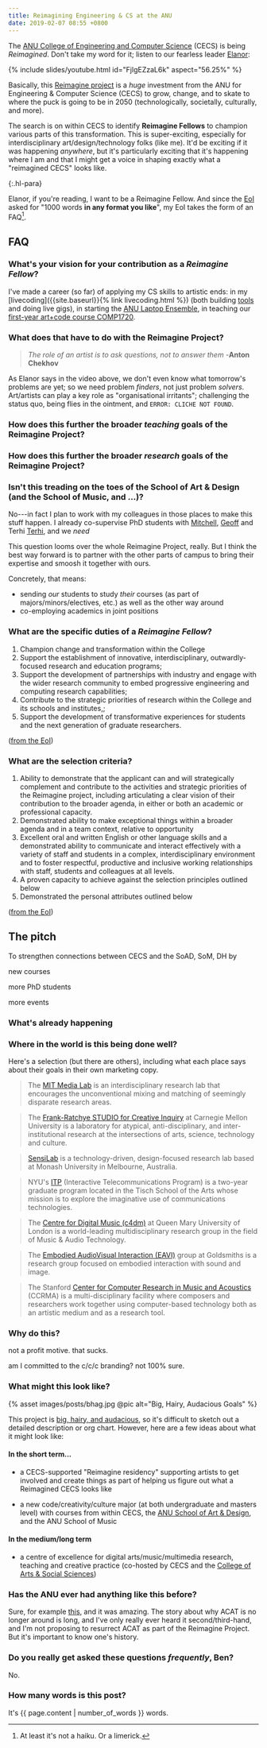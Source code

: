 ```yaml
---
title: Reimagining Engineering & CS at the ANU
date: 2019-02-07 08:55 +0800
---
```


The [ANU College of Engineering and Computer Science](https://cecs.anu.edu.au)
(CECS) is being *Reimagined*. Don't take my word for it; listen to our fearless
leader [Elanor](https://cecs.anu.edu.au):

{% include slides/youtube.html id="FjlgEZzaL6k" aspect="56.25%" %}

Basically, this [Reimagine project](https://cecs.anu.edu.au/reimagine) is a
*huge* investment from the ANU for Engineering & Computer Science (CECS) to
grow, change, and to skate to where the puck is going to be in 2050
(technologically, societally, culturally, and more).

The search is on within CECS to identify **Reimagine Fellows** to champion
various parts of this transformation. This is super-exciting, especially for
interdisciplinary art/design/technology folks (like me). It'd be exciting if it
was happening *anywhere*, but it's particularly exciting that it's happening
where I am and that I might get a voice in shaping exactly what a "reimagined
CECS" looks like.

{:.hl-para}

Elanor, if you're reading, I want to be a Reimagine Fellow. And since the
[EoI](https://cecs.anu.edu.au/staff/project-reimagine-fellows-expression-interest)
asked for "1000 words **in any format you like**", my EoI takes the form of an
FAQ[^faq].

[^faq]: At least it's not a haiku. Or a limerick.

## FAQ

### What's your vision for your contribution as a *Reimagine Fellow*?

I've made a career (so far) of applying my CS skills to artistic ends: in my
[livecoding]({{site.baseurl}}{% link livecoding.html %}) (both building
[tools](https://github.com/digego/extempore) and doing live gigs), in starting
the [ANU Laptop
Ensemble](https://cs.anu.edu.au/code-creativity-culture/projects/laptop-ensemble/),
in teaching our [first-year art+code course
COMP1720](https://cs.anu.edu.au/courses/comp1720/).

### What does that have to do with the Reimagine Project?

> *The role of an artist is to ask questions, not to answer them* -**Anton
> Chekhov**

As Elanor says in the video above, we don't even know what tomorrow's problems
are yet; so we need problem *finders*, not just problem *solvers*. Art/artists
can play a key role as "organisational irritants"; challenging the status quo,
being flies in the ointment, and `ERROR: CLICHE NOT FOUND`.

### How does this further the broader *teaching* goals of the Reimagine Project?

### How does this further the broader *research* goals of the Reimagine Project?

### Isn't this treading on the toes of the School of Art & Design (and the School of Music, and ...)?

No---in fact I plan to work with my colleagues in those places to make this
stuff happen. I already co-supervise PhD students with
[Mitchell](https://twitter.com/mtchl), [Geoff](https://twitter.com/gravitron)
and Terhi [Terhi](https://twitter.com/tmtn), and we *need*

This question looms over the whole Reimagine Project, really. But I think the
best way forward is to partner with the other parts of campus to bring their
expertise and smoosh it together with ours.

Concretely, that means:
- sending *our* students to study *their* courses (as part of
  majors/minors/electives, etc.) as well as the other way around
- co-employing academics in joint positions

### What are the specific duties of a *Reimagine Fellow*?

1. Champion change and transformation within the College
2. Support the establishment of innovative, interdisciplinary, outwardly-focused
   research and education programs;
3. Support the development of partnerships with industry and engage with the
   wider research community to embed progressive engineering and computing
   research capabilities;
4. Contribute to the strategic priorities of research within the College and its
   schools and institutes,;
5. Support the development of transformative experiences for students and the
   next generation of graduate researchers.

([from the EoI](https://cecs.anu.edu.au/staff/project-reimagine-fellows-expression-interest))

### What are the selection criteria?

1. Ability to demonstrate that the applicant can and will strategically
   complement and contribute to the activities and strategic priorities of the
   Reimagine project, including articulating a clear vision of their
   contribution to the broader agenda, in either or both an academic or
   professional capacity.
2. Demonstrated ability to make exceptional things within a broader agenda and
   in a team context, relative to opportunity
3. Excellent oral and written English or other language skills and a
   demonstrated ability to communicate and interact effectively with a variety
   of staff and students in a complex, interdisciplinary environment and to
   foster respectful, productive and inclusive working relationships with staff,
   students and colleagues at all levels.
4. A proven capacity to achieve against the selection principles outlined below
5. Demonstrated the personal attributes outlined below

([from the EoI](https://cecs.anu.edu.au/staff/project-reimagine-fellows-expression-interest))

## The pitch

To strengthen connections between CECS and the SoAD, SoM, DH by

new courses

more PhD students

more events


### What's already happening

### Where in the world is this being done well?

Here's a selection (but there are others), including what each place says about
their goals in their own marketing copy.

> The [MIT Media Lab](https://www.media.mit.edu) is an interdisciplinary
> research lab that encourages the unconventional mixing and matching of
> seemingly disparate research areas.

> The [Frank-Ratchye STUDIO for Creative
> Inquiry](http://studioforcreativeinquiry.org) at Carnegie Mellon University is
> a laboratory for atypical, anti-disciplinary, and inter-institutional research
> at the intersections of arts, science, technology and culture.

> [SensiLab](https://sensilab.monash.edu) is a technology-driven, design-focused
> research lab based at Monash University in Melbourne, Australia.

> NYU's [ITP](https://tisch.nyu.edu/itp) (Interactive Telecommunications
> Program) is a two-year graduate program located in the Tisch School of the
> Arts whose mission is to explore the imaginative use of communications
> technologies.

> The [Centre for Digital Music (c4dm)](http://c4dm.eecs.qmul.ac.uk) at Queen
> Mary University of London is a world-leading multidisciplinary research group
> in the field of Music & Audio Technology.

> The [Embodied AudioVisual Interaction
> (EAVI)](http://eavi.goldsmithsdigital.com) group at Goldsmiths is a research
> group focused on embodied interaction with sound and image.

> The Stanford [Center for Computer Research in Music and
> Acoustics]((https://ccrma.stanford.edu)) (CCRMA) is a multi-disciplinary
> facility where composers and researchers work together using computer-based
> technology both as an artistic medium and as a research tool.

### Why do this?

not a profit motive. that sucks.

am I committed to the c/c/c branding? not 100% sure.

### What might this look like?

{% asset images/posts/bhag.jpg @pic alt="Big, Hairy, Audacious Goals" %}

This project is [big, hairy, and
audacious](https://en.wikipedia.org/wiki/Big_Hairy_Audacious_Goal), so it's
difficult to sketch out a detailed description or org chart. However, here are a
few ideas about what it might look like:

#### In the short term...

- a CECS-supported "Reimagine residency" supporting artists to get involved and
  create things as part of helping us figure out what a Reimagined CECS looks
  like

- a new code/creativity/culture major (at both undergraduate and masters level)
  with courses from within CECS, the [ANU School of Art &
  Design](http://soad.cass.anu.edu.au), and the ANU School of Music

#### In the medium/long term

- a centre of excellence for digital arts/music/multimedia research, teaching
  and creative practice (co-hosted by CECS and the [College of Arts & Social
  Sciences](http://cass.anu.edu.au))

### Has the ANU ever had anything like this before?

Sure, for example [this](http://www.avatar.com.au/courses/acat/), and it was
amazing. The story about why ACAT is no longer around is long, and I've only
really ever heard it second/third-hand, and I'm not proposing to resurrect ACAT
as part of the Reimagine Project. But it's important to know one's history.

### Do you really get asked these questions *frequently*, Ben?

No.

### How many words is this post?

It's {{ page.content | number_of_words }} words.
